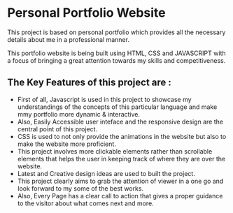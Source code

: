 <h1>Personal Portfolio Website </h1>
<p>This project is based on personal portfolio which provides all the necessary details about me in a professional manner.</p>
<p>This portfolio website is being built using HTML, CSS and JAVASCRIPT with a focus of bringing a great attention towards my skills and competitiveness.<p>
<h2>The Key Features of this project are : </h2>
<ul>
   <li>First of all, Javascript is used in this project to showcase my understandings of the concepts of this particular language and make mmy portfolio more dynamic & interactive.</li>
   <li>Also, Easily Accessible user inteface and the responsive design are the central point of this project.</li>
   <li>CSS is used to not only provide the animations in the website but also to make the website more proficient.</li>
   <li>This project involves more clickable elements rather than scrollable elements that helps the user in keeping track of where they are over the website.</li>
   <li>Latest and Creative design ideas are used to built the project.</li>
   <li>This project clearly aims to grab the attention of viewer in a one go and look forward to my some of the best works.</li>
   <li>Also, Every Page has a clear call to action that gives a proper guidance to the visitor about what comes next and more.</li>
</ul>